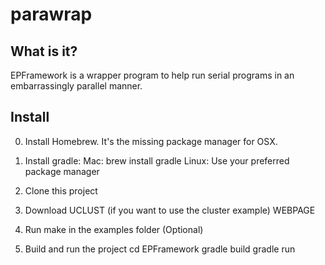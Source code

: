 parawrap
========

What is it?
----------

EPFramework is a wrapper program to help run serial programs in an
embarrassingly parallel manner.

Install
---------

0. Install Homebrew. It's the missing package manager for OSX. 

1. Install gradle: 
Mac: brew install gradle
Linux: Use your preferred package manager

2. Clone this project

3. Download UCLUST (if you want to use the cluster example)
WEBPAGE

4. Run make in the examples folder (Optional)

5. Build and run the project
cd EPFramework
gradle build
gradle run
